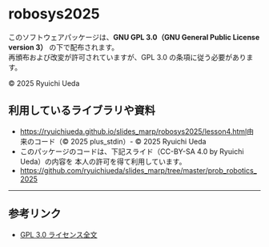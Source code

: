 # robosys2025

このソフトウェアパッケージは、**GNU GPL 3.0（GNU General Public License version 3）** の下で配布されます。  
再頒布および改変が許可されていますが、GPL 3.0 の条項に従う必要があります。

© 2025 Ryuichi Ueda

## 利用しているライブラリや資料

- <https://ryuichiueda.github.io/slides_marp/robosys2025/lesson4.html>由来のコード（© 2025 plus_stdin）- © 2025 Ryuichi Ueda
- このパッケージのコードは、下記スライド（CC-BY-SA 4.0 by Ryuichi Ueda）の内容を
  本人の許可を得て利用しています。
- <https://github.com/ryuichiueda/slides_marp/tree/master/prob_robotics_2025>

---

## 参考リンク

- [GPL 3.0 ライセンス全文](https://www.gnu.org/licenses/gpl-3.0.txt)

